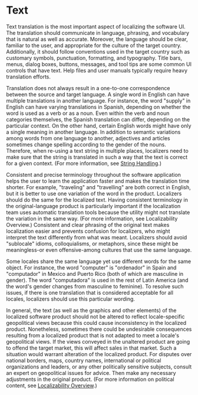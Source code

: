 

# Text

Text translation is the most important aspect of localizing the software UI. The translation should communicate in language, phrasing, and vocabulary that is natural as well as accurate. Moreover, the language should be clear, familiar to the user, and appropriate for the culture of the target country. Additionally, it should follow conventions used in the target country such as customary symbols, punctuation, formatting, and typography. Title bars, menus, dialog boxes, buttons, messages, and tool tips are some common UI controls that have text. Help files and user manuals typically require heavy translation efforts.

Translation does not always result in a one-to-one correspondence between the source and target language. A single word in English can have multiple translations in another language. For instance, the word "supply" in English can have varying translations in Spanish, depending on whether the word is used as a verb or as a noun. Even within the verb and noun categories themselves, the Spanish translation can differ, depending on the particular context. On the other hand, certain English words might have only a single meaning in another language. In addition to semantic variations among words from one language to another, adjectives and articles sometimes change spelling according to the gender of the nouns. Therefore, when re-using a text string in multiple places, localizers need to make sure that the string is translated in such a way that the text is correct for a given context. (For more information, see [String Handling](https://msdn.microsoft.com/en-us/goglobal/bb688118 "String Handling").)

Consistent and precise terminology throughout the software application helps the user to learn the application faster and makes the translation time shorter. For example, "traveling" and "travelling" are both correct in English, but it is better to use one variation of the word in the product. Localizers should do the same for the localized text. Having consistent terminology in the original-language product is particularly important if the localization team uses automatic translation tools because the utility might not translate the variation in the same way. (For more information, see Localizability Overview.) Consistent and clear phrasing of the original text makes localization easier and prevents confusion for localizers, who might interpret the text differently from what was meant. Localizers should avoid "sublocale" idioms, colloquialisms, or metaphors, since these might be meaningless-or even offensive-among cultures that use the same language.

Some locales share the same language yet use different words for the same object. For instance, the word "computer" is "ordenador" in Spain and "computador" in Mexico and Puerto Rico (both of which are masculine in gender). The word "computadora" is used in the rest of Latin America (and the word's gender changes from masculine to feminine). To resolve such issues, if there is one translation that is considered acceptable for all locales, localizers should use this particular wording.

In general, the text (as well as the graphics and other elements) of the localized software product should not be altered to reflect locale-specific geopolitical views because this could cause inconsistency in the localized product. Nonetheless, sometimes there could be undesirable consequences resulting from a localized product that is not adapted to meet a locale's geopolitical views. If the views conveyed in the unaltered product are going to offend the target market, this will affect sales in that market. Such a situation would warrant alteration of the localized product. For disputes over national borders, maps, country names, international or political organizations and leaders, or any other politically sensitive subjects, consult an expert on geopolitical issues for advice. Then make any necessary adjustments in the original product. (For more information on political content, see [Localizability Overview](https://msdn.microsoft.com/globalization/mt651700 "Localizability Overview").)


